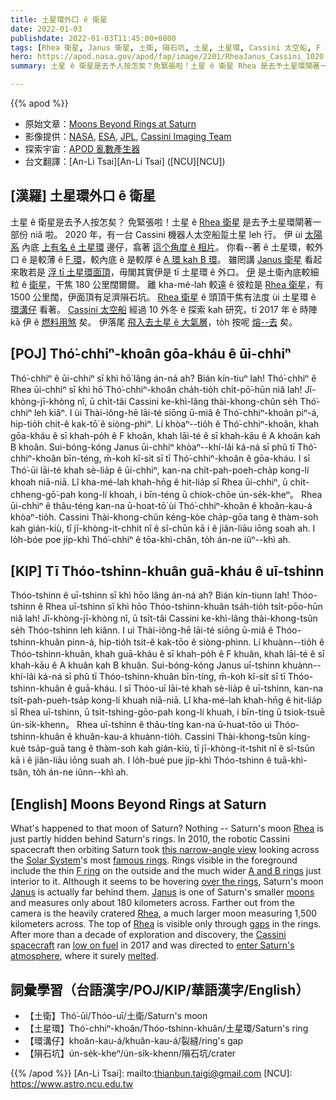 ```yaml
---
title: 土星環外口 ê 衛星
date: 2022-01-03
publishdate: 2022-01-03T11:45:00+0800
tags: [Rhea 衛星, Janus 衛星, 土衛, 隕石坑, 土星, 土星環, Cassini 太空船, F 環, A 環, B 環, 環溝仔]
hero: https://apod.nasa.gov/apod/fap/image/2201/RheaJanus_Cassini_1020.jpg
summary: 土星 ê 衛星是去予人按怎矣？免緊張啦！土星 ê 衛星 Rhea 是去予土星環閘著一部份啦。

---
```


{{% apod %}}

- 原始文章：[Moons Beyond Rings at Saturn](https://apod.nasa.gov/apod/ap220103.html)
- 影像提供：[NASA](https://www.nasa.gov/), [ESA](https://www.esa.int/), [JPL](https://www.jpl.nasa.gov/), [Cassini Imaging Team](http://ciclops.org/)
- 探索宇宙：[APOD 亂數產生器](http://apod.nasa.gov/apod/random_apod.html)
- 台文翻譯：[An-Li Tsai][An-Li Tsai] ([NCU][NCU])

## [漢羅] 土星環外口 ê 衛星
土星 ê 衛星是去予人按怎矣？
免緊張啦！土星 ê [Rhea 衛星][Rhea 1] 是去予土星環閘著一部份 niă 啦。
2020 年，有一台 Cassini 機器人太空船踅土星 leh 行。
伊 ùi [太陽系][Solar System] 內底 [上有名 ê 土星環][famous rings] 邊仔，翕著 [這个角度 ê 相片][this narrow-angle view]。
你看--著 ê 土星環，較外口 ê 是較薄 ê [F 環][F ring]，較內底 ê 是較厚 ê [A 環 kah B 環][A and B rings]。
雖罔講 [Janus 衛星][Janus 1] 看起來敢若是 [浮 tī 土星環面頂][over the rings]，毋閣其實伊是 tī 土星環 ê 外口。
[伊][Janus 2] 是土衛內底較細粒 ê [衛星][moons]，干焦 180 公里闊爾爾。
離 kha-mé-lah 較遠 ê 彼粒是 [Rhea 衛星][Rhea 2]，有 1500 公里闊，伊面頂有足濟隕石坑。
[Rhea 衛星][Rhea 3] ê 頭頂干焦有法度 ùi 土星環 ê [環溝仔][gaps] 看著。
[Cassini 太空船][Cassini spacecraft] 經過 10 外冬 ê 探索 kah 研究，tī 2017 年 ê 時陣 kā 伊 ê [燃料用煞][low on fuel] 矣。
伊落尾 [飛入去土星 ê 大氣層][enter Saturn's atmosphere]，to̍h 按呢 [熔--去][melted] 矣。

## [POJ] Thó͘-chhiⁿ-khoân gōa-kháu ê ūi-chhiⁿ
Thó͘-chhiⁿ ê ūi-chhiⁿ sī khì hō͘ lâng án-ná ah?
Bián kín-tiuⁿ lah! Thó͘-chhiⁿ ê Rhea ūi-chhiⁿ sī khì hō͘ Thó͘-chhiⁿ-khoân cha̍h-tio̍h chi̍t-pō͘-hūn niă lah!
Jī-khòng-jī-khòng nî, ū chi̍t-tâi Cassini ke-khì-lâng thài-khong-chûn se̍h Thó͘-chhiⁿ leh kiâⁿ.
I ùi Thài-iông-hē lāi-té siōng ū-miâ ê Thó͘-chhiⁿ-khoân piⁿ-á, hip-tio̍h chit-ê kak-tō͘ ê siòng-phìⁿ.
Lí khòaⁿ--tio̍h ê Thó͘-chhiⁿ-khoân, khah gōa-kháu ê sī khah-po̍h ê F khoân, khah lāi-té ê sī khah-kāu ê A khoân kah B khoân.
Sui-bóng-kóng Janus ūi-chhiⁿ khòaⁿ--khí-lâi ká-ná sī phû tī Thó͘-chhiⁿ-khoân bīn-téng, m̄-koh kî-si̍t sī tī Thó͘-chhiⁿ-khoân ê gōa-kháu.
I sī Thó͘-ūi lāi-té khah sè-lia̍p ê ūi-chhiⁿ, kan-na chi̍t-pah-poeh-cha̍p kong-lí khoah niā-niā.
Lî kha-mé-lah khah-hn̄g ê hit-lia̍p sī Rhea ūi-chhiⁿ, ū chi̍t-chheng-gō͘-pah kong-lí khoah, i bīn-téng ū chiok-chōe ún-se̍k-kheⁿ。
Rhea ūi-chhiⁿ ê thâu-téng kan-na ū-hoat-tō͘ ùi Thó͘-chhiⁿ-khoân ê khoân-kau-á khòaⁿ-tio̍h.
Cassini Thài-khong-chûn kéng-kòe cha̍p-gōa tang ê thàm-soh kah gián-kiù, tī jī-khòng-it-chhit nî ê sî-chūn kā i ê jiân-liāu iōng soah ah.
I lo̍h-bóe poe ji̍p-khì Thó͘-chhiⁿ ê tōa-khì-chân, to̍h án-ne iûⁿ--khì ah.

## [KIP] Tī Thóo-tshinn-khuân guā-kháu ê uī-tshinn
Thóo-tshinn ê uī-tshinn sī khì hōo lâng án-ná ah?
Bián kín-tiunn lah! Thóo-tshinn ê Rhea uī-tshinn sī khì hōo Thóo-tshinn-khuân tsa̍h-tio̍h tsi̍t-pōo-hūn niă lah!
Jī-khòng-jī-khòng nî, ū tsi̍t-tâi Cassini ke-khì-lâng thài-khong-tsûn se̍h Thóo-tshinn leh kiânn.
I uì Thài-iông-hē lāi-té siōng ū-miâ ê Thóo-tshinn-khuân pinn-á, hip-tio̍h tsit-ê kak-tōo ê siòng-phìnn.
Lí khuànn--tio̍h ê Thóo-tshinn-khuân, khah guā-kháu ê sī khah-po̍h ê F khuân, khah lāi-té ê sī khah-kāu ê A khuân kah B khuân.
Sui-bóng-kóng Janus uī-tshinn khuànn--khí-lâi ká-ná sī phû tī Thóo-tshinn-khuân bīn-tíng, m̄-koh kî-si̍t sī tī Thóo-tshinn-khuân ê guā-kháu.
I sī Thóo-uī lāi-té khah sè-lia̍p ê uī-tshinn, kan-na tsi̍t-pah-pueh-tsa̍p kong-lí khuah niā-niā.
Lî kha-mé-lah khah-hn̄g ê hit-lia̍p sī Rhea uī-tshinn, ū tsi̍t-tshing-gōo-pah kong-lí khuah, i bīn-tíng ū tsiok-tsuē ún-si̍k-khenn。
Rhea uī-tshinn ê thâu-tíng kan-na ū-huat-tōo uì Thóo-tshinn-khuân ê khuân-kau-á khuànn-tio̍h.
Cassini Thài-khong-tsûn kíng-kuè tsa̍p-guā tang ê thàm-soh kah gián-kiù, tī jī-khòng-it-tshit nî ê sî-tsūn kā i ê jiân-liāu iōng suah ah.
I lo̍h-bué pue ji̍p-khì Thóo-tshinn ê tuā-khì-tsân, to̍h án-ne iûnn--khì ah.

## [English] Moons Beyond Rings at Saturn
What's happened to that moon of Saturn?
Nothing -- Saturn's moon [Rhea][Rhea 1] is just partly hidden behind Saturn's rings.
In 2010, the robotic Cassini spacecraft then orbiting Saturn took [this narrow-angle view][this narrow-angle view] looking across the [Solar System][Solar System]'s most [famous rings][famous rings].
Rings visible in the foreground include the thin [F ring][F ring] on the outside and the much wider [A and B rings][A and B rings] just interior to it.
Although it seems to be hovering [over the rings][over the rings], Saturn's moon [Janus][Janus 1] is actually far behind them.
[Janus][Janus 2] is one of Saturn's smaller [moons][moons] and measures only about 180 kilometers across.
Farther out from the camera is the heavily cratered [Rhea][Rhea 2], a much larger moon measuring 1,500 kilometers across.
The top of [Rhea][Rhea 3] is visible only through [gaps][gaps] in the rings.
After more than a decade of exploration and discovery, the [Cassini spacecraft][Cassini spacecraft] ran [low on fuel][low on fuel] in 2017 and was directed to [enter Saturn's atmosphere][enter Saturn's atmosphere], where it surely [melted][melted].

## 詞彙學習（台語漢字/POJ/KIP/華語漢字/English）
- 【土衛】Thó͘-ūi/Thóo-uī/土衛/Saturn's moon
- 【土星環】Thó͘-chhiⁿ-khoân/Thóo-tshinn-khuân/土星環/Saturn's ring
- 【環溝仔】khoân-kau-á/khuân-kau-á/裂縫/ring's gap
- 【隕石坑】ún-se̍k-kheⁿ/ún-si̍k-khenn/隕石坑/crater


{{% /apod %}}
[An-Li Tsai]: mailto:thianbun.taigi@gmail.com
[NCU]: https://www.astro.ncu.edu.tw

[Rhea 1]:https://solarsystem.nasa.gov/moons/saturn-moons/rhea/in-depth/
[this narrow-angle view]:http://photojournal.jpl.nasa.gov/catalog/PIA12643
[Solar System]:https://spaceplace.nasa.gov/switch-a-roo/en/
[famous rings]:https://en.wikipedia.org/wiki/Saturn%27s_rings
[F ring]:https://apod.nasa.gov/apod/ap090427.html
[A and B rings]:https://apod.nasa.gov/apod/ap071024.html
[over the rings]:https://apod.nasa.gov/apod/ap071217.html
[Janus 1]:https://apod.nasa.gov/apod/ap061107.html
[Janus 2]:https://en.wikipedia.org/wiki/Janus
[moons]:http://www.youtube.com/watch?v=cdciFqa7xM0
[Rhea 2]:https://apod.nasa.gov/apod/ap060530.html
[Rhea 3]:https://www.youtube.com/watch?v=-G_-v4JVyAA
[gaps]:https://en.wikipedia.org/wiki/Rings_of_Saturn#Cassini_Division
[Cassini spacecraft]:https://solarsystem.nasa.gov/missions/cassini/mission/spacecraft/cassini-orbiter/
[low on fuel]:https://www.lifewithdogs.tv/wp-content/uploads/2016/10/dog-tired.jpg
[enter Saturn's atmosphere]:https://apod.nasa.gov/apod/ap170125.html
[melted]:https://youtu.be/4u6A40QTWVI
